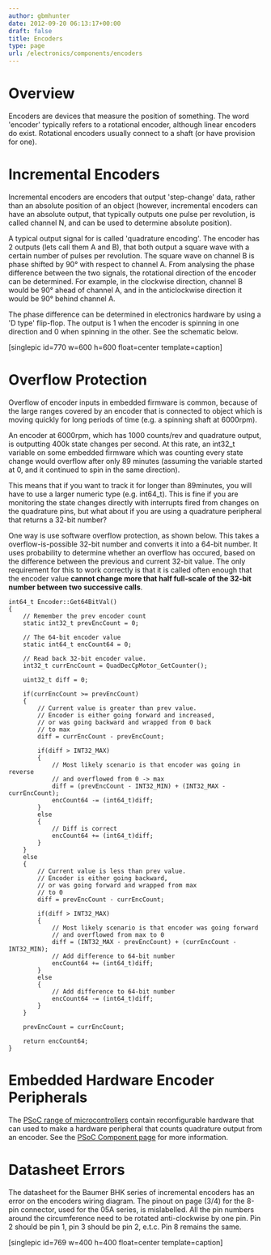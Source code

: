 ```yaml
---
author: gbmhunter
date: 2012-09-20 06:13:17+00:00
draft: false
title: Encoders
type: page
url: /electronics/components/encoders
---
```


# Overview


Encoders are devices that measure the position of something. The word 'encoder' typically refers to a rotational encoder, although linear encoders do exist. Rotational encoders usually connect to a shaft (or have provision for one).


# Incremental Encoders


Incremental encoders are encoders that output 'step-change' data, rather than an absolute position of an object (however, incremental encoders can have an absolute output, that typically outputs one pulse per revolution, is called channel N, and can be used to determine absolute position).

A typical output signal for is called 'quadrature encoding'. The encoder has 2 outputs (lets call them A and B), that both output a square wave with a certain number of pulses per revolution. The square wave on channel B is phase shifted by 90° with respect to channel A. From analysing the phase difference between the two signals, the rotational direction of the encoder can be determined. For example, in the clockwise direction, channel B would be 90° ahead of channel A, and in the anticlockwise direction it would be 90° behind channel A.

The phase difference can be determined in electronics hardware by using a 'D type' flip-flop. The output is 1 when the encoder is spinning in one direction and 0 when spinning in the other. See the schematic below.

[singlepic id=770 w=600 h=600 float=center template=caption]


# Overflow Protection


Overflow of encoder inputs in embedded firmware is common, because of the large ranges covered by an encoder that is connected to object which is moving quickly for long periods of time (e.g. a spinning shaft at 6000rpm).

An encoder at 6000rpm, which has 1000 counts/rev and quadrature output, is outputting 400k state changes per second. At this rate, an int32_t variable on some embedded firmware which was counting every state change would overflow after only 89 minutes (assuming the variable started at 0, and it continued to spin in the same direction).

This means that if you want to track it for longer than 89minutes, you will have to use a larger numeric type (e.g. int64_t). This is fine if you are monitoring the state changes directly with interrupts fired from changes on the quadrature pins, but what about if you are using a quadrature peripheral that returns a 32-bit number?

One way is use software overflow protection, as shown below. This takes a overflow-is-possible 32-bit number and converts it into a 64-bit number. It uses probability to determine whether an overflow has occured, based on the difference between the previous and current 32-bit value. The only requirement for this to work correctly is that it is called often enough that the encoder value **cannot change more that half full-scale of the 32-bit number between two successive calls**.

    
    int64_t Encoder::Get64BitVal()
    {
    	// Remember the prev encoder count
    	static int32_t prevEncCount = 0;
    
    	// The 64-bit encoder value
    	static int64_t encCount64 = 0;
    
    	// Read back 32-bit encoder value.
    	int32_t currEncCount = QuadDecCpMotor_GetCounter();
    
    	uint32_t diff = 0;
    
    	if(currEncCount >= prevEncCount)
    	{
    		// Current value is greater than prev value.
    		// Encoder is either going forward and increased, 
    		// or was going backward and wrapped from 0 back
    		// to max
    		diff = currEncCount - prevEncCount;
    
    		if(diff > INT32_MAX)
    		{
    			// Most likely scenario is that encoder was going in reverse
    			// and overflowed from 0 -> max
    			diff = (prevEncCount - INT32_MIN) + (INT32_MAX - currEncCount);
    			encCount64 -= (int64_t)diff;
    		}
    		else
    		{
    			// Diff is correct
    			encCount64 += (int64_t)diff;
    		}
    	}
    	else
    	{
    		// Current value is less than prev value.
    		// Encoder is either going backward, 
    		// or was going forward and wrapped from max
    		// to 0
    		diff = prevEncCount - currEncCount;
    
    		if(diff > INT32_MAX)
    		{
    			// Most likely scenario is that encoder was going forward
    			// and overflowed from max to 0
    			diff = (INT32_MAX - prevEncCount) + (currEncCount - INT32_MIN);
    			// Add difference to 64-bit number
    			encCount64 += (int64_t)diff;
    		}
    		else
    		{
    			// Add difference to 64-bit number
    			encCount64 -= (int64_t)diff;
    		}
    	}
    
    	prevEncCount = currEncCount;
    
    	return encCount64;
    }




# Embedded Hardware Encoder Peripherals


The [PSoC range of microcontrollers](http://blog.mbedded.ninja/programming/microcontrollers/psoc) contain reconfigurable hardware that can used to make a hardware peripheral that counts quadrature output from an encoder. See the [PSoC Component page](http://blog.mbedded.ninja/programming/microcontrollers/psoc/components) for more information.


# Datasheet Errors


The datasheet for the Baumer BHK series of incremental encoders has an error on the encoders wiring diagram. The pinout on page (3/4) for the 8-pin connector, used for the 05A series, is mislabelled. All the pin numbers around the circumference need to be rotated anti-clockwise by one pin. Pin 2 should be pin 1, pin 3 should be pin 2, e.t.c. Pin 8 remains the same.

[singlepic id=769 w=400 h=400 float=center template=caption]
